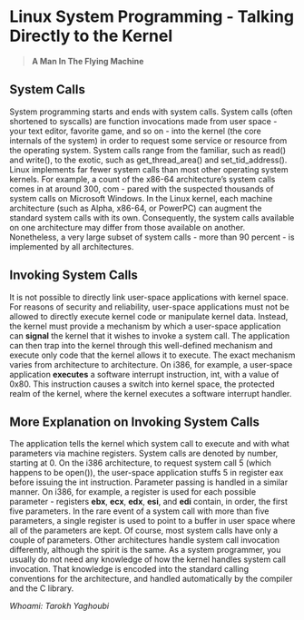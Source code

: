 
# Linux System Programming - Talking Directly to the Kernel


> __A Man In The Flying Machine__


## System Calls

System programming starts and ends with system calls. System calls (often shortened
to syscalls) are function invocations made from user space - your text editor, favorite
game, and so on - into the kernel (the core internals of the system) in order to request
some service or resource from the operating system. System calls range from the familiar, such as read() and write(), to the exotic, such as get_thread_area() and
set_tid_address().
Linux implements far fewer system calls than most other operating system kernels. For
example, a count of the x86-64 architecture’s system calls comes in at around 300, com -
pared with the suspected thousands of system calls on Microsoft Windows. In the Linux
kernel, each machine architecture (such as Alpha, x86-64, or PowerPC) can augment
the standard system calls with its own. Consequently, the system calls available on one
architecture may differ from those available on another. Nonetheless, a very large subset
of system calls - more than 90 percent - is implemented by all architectures.

## Invoking System Calls

It is not possible to directly link user-space applications with kernel space. For reasons
of security and reliability, user-space applications must not be allowed to directly execute
kernel code or manipulate kernel data. Instead, the kernel must provide a mechanism
by which a user-space application can __signal__ the kernel that it wishes to invoke a system
call. The application can then trap into the kernel through this well-defined mechanism
and execute only code that the kernel allows it to execute. The exact mechanism varies
from architecture to architecture. On i386, for example, a user-space application __executes__ a software interrupt instruction, int, with a value of 0x80. This instruction causes
a switch into kernel space, the protected realm of the kernel, where the kernel executes
a software interrupt handler.

## More Explanation on Invoking System Calls

The application tells the kernel which system call to execute and with what parameters
via machine registers. System calls are denoted by number, starting at 0. On the i386
architecture, to request system call 5 (which happens to be open()), the user-space
application stuffs 5 in register eax before issuing the int instruction.
Parameter passing is handled in a similar manner. On i386, for example, a register is
used for each possible parameter - registers __ebx__, __ecx__, __edx__, __esi__, and __edi__ contain, in order,
the first five parameters. In the rare event of a system call with more than five parameters,
a single register is used to point to a buffer in user space where all of the parameters are
kept. Of course, most system calls have only a couple of parameters.
Other architectures handle system call invocation differently, although the spirit is the
same. As a system programmer, you usually do not need any knowledge of how the
kernel handles system call invocation. That knowledge is encoded into the standard
calling conventions for the architecture, and handled automatically by the compiler and
the C library.



*Whoami: Tarokh Yaghoubi*
